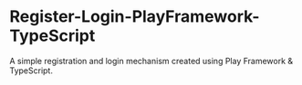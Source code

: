 # Register-Login-PlayFramework-TypeScript
A simple registration and login mechanism created using Play Framework &amp; TypeScript.
